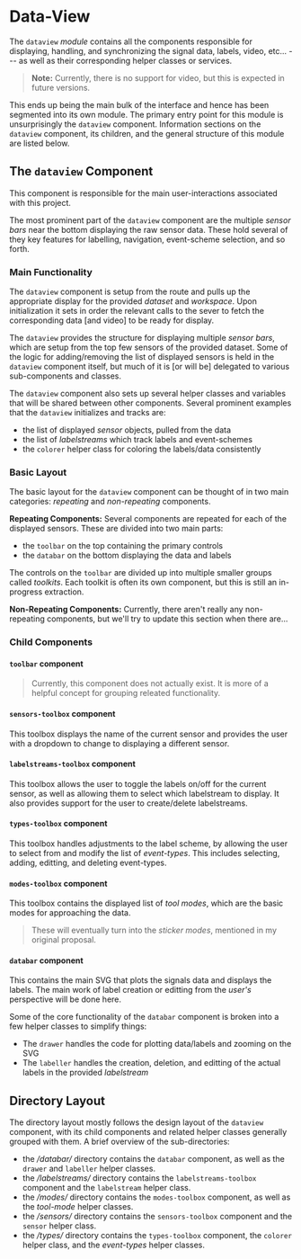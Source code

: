 # Data-View
The `dataview` _module_ contains all the components responsible for 
displaying, handling, and synchronizing the signal data, labels, video, etc...
--- as well as their corresponding helper classes or services.

> **Note:** Currently, there is no support for video, 
but this is expected in future versions.

This ends up being the main bulk of the interface and hence has been segmented 
into its own module.
The primary entry point for this module is unsurprisingly the `dataview` component.
Information sections on the `dataview` component, its children, 
and the general structure of this module are listed below.

## The `dataview` Component
This component is responsible for the main user-interactions associated with this project.

The most prominent part of the `dataview` component are the multiple _sensor bars_
near the bottom displaying the raw sensor data.
These hold several of they key features for labelling, navigation, 
event-scheme selection, and so forth.

### Main Functionality
The `dataview` component is setup from the route and pulls up the appropriate display
for the provided _dataset_ and _workspace_.
Upon initialization it sets in order the relevant calls to the sever 
to fetch the corresponding data [and video] to be ready for display.

The `dataview` provides the structure for displaying multiple _sensor bars_,
which are setup from the top few sensors of the provided dataset.
Some of the logic for adding/removing the list of displayed sensors
is held in the `dataview` component itself, but much of it is [or will be]
delegated to various sub-components and classes.

The `dataview` component also sets up several helper classes and variables that 
will be shared between other components.
Several prominent examples that the `dataview` initializes and tracks are:

- the list of displayed _sensor_ objects, pulled from the data
- the list of _labelstreams_ which track labels and event-schemes
- the `colorer` helper class for coloring the labels/data consistently

### Basic Layout
The basic layout for the `dataview` component can be thought of in two main categories:
_repeating_ and _non-repeating_ components.

**Repeating Components:**
Several components are repeated for each of the displayed sensors.
These are divided into two main parts:

 - the `toolbar` on the top containing the primary controls
 - the `databar` on the bottom displaying the data and labels

The controls on the `toolbar` are divided up 
into multiple smaller groups called _toolkits_.
Each toolkit is often its own component, but this is still an in-progress extraction.

**Non-Repeating Components:**
Currently, there aren't really any non-repeating components,
but we'll try to update this section when there are...

### Child Components
#### `toolbar` component
> Currently, this component does not actually exist.
It is more of a helpful concept for grouping releated functionality.

#### `sensors-toolbox` component
This toolbox displays the name of the current sensor and provides the user with
a dropdown to change to displaying a different sensor.

#### `labelstreams-toolbox` component
This toolbox allows the user to toggle the labels on/off for the current sensor,
as well as allowing them to select which labelstream to display.
It also provides support for the user to create/delete labelstreams.

#### `types-toolbox` component
This toolbox handles adjustments to the label scheme,
by allowing the user to select from and modify the list of _event-types_.
This includes selecting, adding, editting, and deleting event-types.

#### `modes-toolbox` component
This toolbox contains the displayed list of _tool modes_, which are the basic modes
for approaching the data.

> These will eventually turn into the _sticker modes_, mentioned in my original proposal.

#### `databar` component
This contains the main SVG that plots the signals data and displays the labels.
The main work of label creation or editting from the _user's_ perspective 
will be done here.

Some of the core functionality of the `databar` component 
is broken into a few helper classes to simplify things:

- The `drawer` handles the code for plotting data/labels and zooming on the SVG
- The `labeller` handles the creation, deletion, and editting of the actual labels
in the provided _labelstream_

## Directory Layout
The directory layout mostly follows the design layout of the `dataview` component,
with its child components and related helper classes generally grouped with them.
A brief overview of the sub-directories:

- the _/databar/_ directory contains the `databar` component, 
as well as the `drawer` and `labeller` helper classes.
- the _/labelstreams/_ directory contains the `labelstreams-toolbox` component
and the `labelstream` helper class.
- the _/modes/_ directory contains the `modes-toolbox` component,
as well as the _tool-mode_ helper classes.
- the _/sensors/_ directory contains the `sensors-toolbox` component
and the `sensor` helper class.
- the _/types/_ directory contains the `types-toolbox` component,
the `colorer` helper class, and the _event-types_ helper classes.

